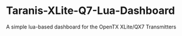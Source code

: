 # Taranis-XLite-Q7-Lua-Dashboard
A simple lua-based dashboard for the OpenTX XLite/QX7 Transmitters

